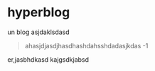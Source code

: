 # hyperblog
un blog asjdaklsdasd
>ahasjdjasdjhasdhashdahsshdadasjkdas
>-1

er,jasbhdkasd
kajgsdkjabsd